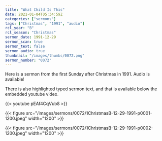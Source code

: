 ```yaml
---
title: "What Child Is This"
date: 2021-01-04T05:34:59Z
categories: ["sermons"]
tags: ["Christmas", "1991", "audio"]
rcl_year: "B"
rcl_season: "Christmas"
sermon_date: 1991-12-29
sermon_scan: true
sermon_text: false
sermon_audio: true
thumbnail: "/images/thumbs/0072.png"
sermon_number: "0072"
---
```


Here is a sermon from the first Sunday after Christmas in 1991.  Audio is available!

<!--more-->

There is also highlighted typed sermon text, and that is available below the embedded youtube video.

{{< youtube pEAf4CqVub8  >}}

{{< figure src="/images/sermons/0072/1ChristmasB-12-29-1991-p0001-1200.jpeg" width="1200" >}}

{{< figure src="/images/sermons/0072/1ChristmasB-12-29-1991-p0002-1200.jpeg" width="1200" >}}

